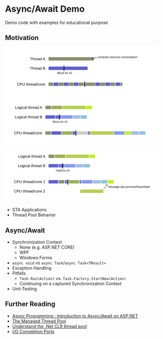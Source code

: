 # Async/Await Demo

Demo code with examples for educational purpose

## Motivation

![preemptive](./preemptive.svg)
![cooperative, synchroneous](./cooperative_synchroneous.svg)
![cooperative, asynchroneous](./cooperative_asynchroneous.svg)

- STA Applications
- Thread Pool Behavior

## Async/Await

 *  Synchronization Context
     *  None (e.g. ASP.NET CORE)
     *  WPF
     *  Windows Forms
 *  `async void` vs `async Task`/`async Task<TResult>`
 *  Exception Handling
 *  Pitfalls
     *  `Task.Run(Action)` vs. `Task.Factory.StartNew(Action)`
     *  Continuing on a captured Synchronization Context
 *  Unit-Testing



## Further Reading

 *  [Async Programming : Introduction to Async/Await on ASP.NET](https://msdn.microsoft.com/en-us/magazine/dn802603.aspx)
 *  [The Managed Thread Pool](https://docs.microsoft.com/en-us/dotnet/standard/threading/the-managed-thread-pool)
 *  [Understand the .Net CLR thread pool](https://www.infoworld.com/article/3201030/application-development/understand-the-net-clr-thread-pool.html)
 *  [I/O Completion Ports](https://msdn.microsoft.com/en-us/library/windows/desktop/aa365198.aspx)